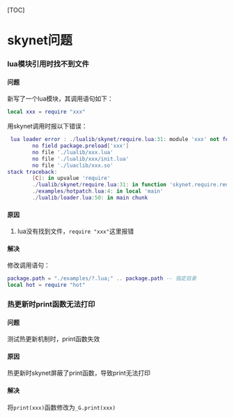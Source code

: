 [TOC]

# skynet问题

### lua模块引用时找不到文件

#### 问题

新写了一个lua模块，其调用语句如下：

```lua
local xxx = require "xxx"
```

用skynet调用时报以下错误：

```lua
 lua loader error : ./lualib/skynet/require.lua:31: module 'xxx' not found:
        no field package.preload['xxx']
        no file './lualib/xxx.lua'
        no file './lualib/xxx/init.lua'
        no file './luaclib/xxx.so'
stack traceback:
        [C]: in upvalue 'require'
        ./lualib/skynet/require.lua:31: in function 'skynet.require.require'
        ./examples/hotpatch.lua:4: in local 'main'
        ./lualib/loader.lua:50: in main chunk
```

#### 原因

1. lua没有找到文件，`require "xxx"`这里报错

#### 解决

修改调用语句：

```lua
package.path = "./examples/?.lua;" .. package.path -- 指定目录
local hot = require "hot"
```



### 热更新时print函数无法打印

#### 问题

测试热更新机制时，print函数失效

#### 原因

热更新时skynet屏蔽了print函数，导致print无法打印

#### 解决

将`print(xxx)`函数修改为`_G.print(xxx)`


